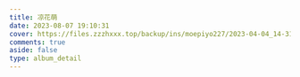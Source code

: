 ```yaml
---
title: 凉花萌
date: 2023-08-07 19:10:31
cover: https://files.zzzhxxx.top/backup/ins/moepiyo227/2023-04-04_14-31-05_UTC_2.jpg
comments: true
aside: false
type: album_detail
---
```

